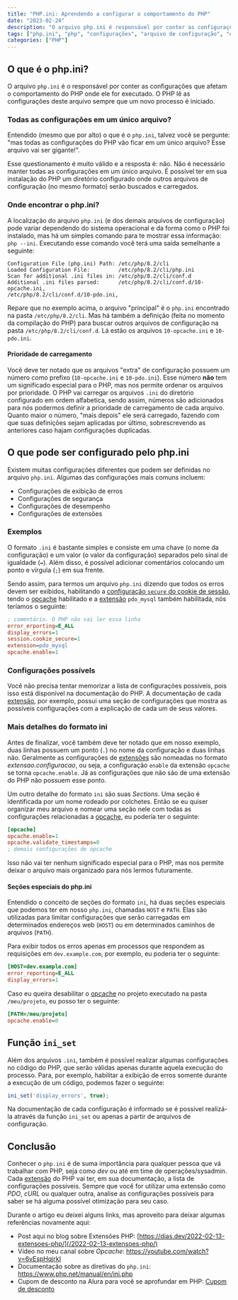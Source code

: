 ```yaml
---
title: "PHP.ini: Aprendendo a configurar o comportamento do PHP"
date: "2023-02-24"
description: "O arquivo php.ini é responsável por conter as configurações que afetam o comportamento do PHP. Aprenda sobre o que pode ser configurado no arquivo e onde encontrá-lo."
tags: ["php.ini", "php", "configurações", "arquivo de configuração", "extensões", "desempenho", "segurança", "erros", "pdo_mysql", "opcache"]
categories: ["PHP"]
---
```


## O que é o php.ini?

O arquivo `php.ini` é o responsável por conter as configurações que afetam o comportamento do PHP onde ele for executado. O PHP lê as configurações deste arquivo sempre que um novo processo é iniciado.

### Todas as configurações em um único arquivo?

Entendido (mesmo que por alto) o que é o `php.ini`, talvez você se pergunte: "mas todas as configurações do PHP vão ficar em um único arquivo? Esse arquivo vai ser gigante!".

Esse questionamento é muito válido e a resposta é: não. Não é necessário manter todas as configurações em um único arquivo. É possível ter em sua instalação do PHP um diretório configurado onde outros arquivos de configuração (no mesmo formato) serão buscados e carregados.

### Onde encontrar o php.ini?

A localização do arquivo `php.ini` (e dos demais arquivos de configuração) pode variar dependendo do sistema operacional e da forma como o PHP foi instalado, mas há um simples comando para te mostrar essa informação: `php --ini`. Executando esse comando você terá uma saída semelhante a seguinte:

    Configuration File (php.ini) Path: /etc/php/8.2/cli
    Loaded Configuration File:         /etc/php/8.2/cli/php.ini
    Scan for additional .ini files in: /etc/php/8.2/cli/conf.d
    Additional .ini files parsed:      /etc/php/8.2/cli/conf.d/10-opcache.ini,
    /etc/php/8.2/cli/conf.d/10-pdo.ini,

Repare que no exemplo acima, o arquivo "principal" é o `php.ini` encontrado na pasta `/etc/php/8.2/cli`. Mas há também a definição (feita no momento da compilação do PHP) para buscar outros arquivos de configuração na pasta `/etc/php/8.2/cli/conf.d`. Lá estão os arquivos `10-opcache.ini` e `10-pdo.ini`.

#### Prioridade de carregamento

Você deve ter notado que os arquivos "extra" de configuração possuem um número como prefixo (`10-opcache.ini` e `10-pdo.ini`). Esse número **não** tem um significado especial para o PHP, mas nos permite ordenar os arquivos por prioridade. O PHP vai carregar os arquivos `.ini` do diretório configurado em ordem alfabetica, sendo assim, números são adicionados para nós podermos definir a prioridade de carregamento de cada arquivo. Quanto maior o número, "mais depois" ele será carregado, fazendo com que suas definições sejam aplicadas por último, sobrescrevendo as anteriores caso hajam configurações duplicadas.

<ins class="adsbygoogle"
style="display:block; text-align:center;"
data-ad-layout="in-article"
data-ad-format="fluid"
data-ad-client="ca-pub-8918461095244552"
data-ad-slot="2366637560"></ins>
<script>
     (adsbygoogle = window.adsbygoogle || []).push({});
</script>

## O que pode ser configurado pelo php.ini

Existem muitas configurações diferentes que podem ser definidas no arquivo `php.ini`. Algumas das configurações mais comuns incluem:

- Configurações de exibição de erros
- Configurações de segurança
- Configurações de desempenho
- Configurações de extensões

### Exemplos

O formato `.ini` é bastante simples e consiste em uma chave (o nome da configuração) e um valor (o valor da configuração) separados pelo sinal de igualdade (`=`). Além disso, é possível adicionar comentários colocando um ponto e vírgula (`;`) em sua frente.

Sendo assim, para termos um arquivo `php.ini` dizendo que todos os erros devem ser exibidos, habilitando a [configuração `secure` do cookie de sessão](/2022-09-27-cookies-e-seguranca/), tendo o [opcache](https://youtube.com/watch?v=6vEspHqjrkI) habilitado e a [extensão](/2022-02-13-extensoes-php/) `pdo_mysql` também habilitada, nós teríamos o seguinte:

```ini
; comentário. O PHP não vai ler essa linha
error_erporting=E_ALL
display_errors=1
session.cookie_secure=1
extension=pdo_mysql
opcache.enable=1
```

### Configurações possívels

Você não precisa tentar memorizar a lista de configurações possíveis, pois isso está disponível na documentação do PHP. A documentação de cada [extensão](/2022-02-13-extensoes-php/), por exemplo, possui uma seção de configurações que mostra as possíveis configurações com a explicação de cada um de seus valores.

### Mais detalhes do formato ini

Antes de finalizar, você também deve ter notado que em nosso exemplo, duas linhas possuem um ponto (`.`) no nome da configuração e duas linhas não. Geralmente as configurações de [extensões](/2022-02-13-extensoes-php/) são nomeadas no formato _extensao.configuracao_, ou seja, a configuração `enable` da extensão `opcache` se torna `opcache.enable`. Já as configurações que não são de uma extensão do PHP não possuem esse ponto.

Um outro detalhe do formato `ini` são suas _Sections_. Uma seção é identificada por um nome rodeado por colchetes. Então se eu quiser organizar meu arquivo e nomear uma seção nele com todas as configurações relacionadas a [opcache](https://youtube.com/watch?v=6vEspHqjrkI), eu poderia ter o seguinte:

```ini
[opcache]
opcache.enable=1
opcache.validate_timestamps=0
; demais configurações de opcache
```

Isso não vai ter nenhum significado especial para o PHP, mas nos permite deixar o arquivo mais organizado para nós lermos futuramente.

#### Seções especiais do php.ini

Entendido o conceito de seções do formato `ini`, há duas seções especiais que podemos ter em nosso `php.ini`, chamadas `HOST` e `PATH`. Elas são utilizadas para limitar configurações que serão carregadas em determinados endereços web (`HOST`) ou em determinados caminhos de arquivos (`PATH`).

Para exibir todos os erros apenas em processos que respondem as requisições em `dev.example.com`, por exemplo, eu poderia ter o seguinte:

```ini
[HOST=dev.example.com]
error_reporting=E_ALL
display_errors=1
```

Caso eu queira desabilitar o [opcache](https://youtube.com/watch?v=6vEspHqjrkI) no projeto executado na pasta `/meu/projeto`, eu posso ter o seguinte:

```ini
[PATH=/meu/projeto]
opcache.enable=0
```

## Função `ini_set`

Além dos arquivos `.ini`, também é possível realizar algumas configurações no código do PHP, que serão válidas apenas durante aquela execução do processo. Para, por exemplo, habilitar a exibição de erros somente durante a execução de um código, podemos fazer o seguinte:
```php
ini_set('display_errors', true);
```

Na documentação de cada configuração é informado se é possível realizá-la através da função `ini_set` ou apenas a partir de arquivos de configuração.

## Conclusão

Conhecer o `php.ini` é de suma importância para qualquer pessoa que vá trabalhar com PHP, seja como _dev_ ou até em time de operações/sysadmin. Cada [extensão](/2022-02-13-extensoes-php/) do PHP vai ter, em sua documentação, a lista de configurações possíveis. Sempre que você for utilizar uma extensão como _PDO_, _cURL_ ou qualquer outra, analise as configurações possíveis para saber se há alguma possível otimização para seu caso.

Durante o artigo eu deixei alguns links, mas aproveito para deixar algumas referências novamente aqui:

- Post aqui no blog sobre Extensões PHP: [https://dias.dev/2022-02-13-extensoes-php/](/2022-02-13-extensoes-php/)
- Vídeo no meu canal sobre _Opcache_: <https://youtube.com/watch?v=6vEspHqjrkI>
- Documentação sobre as diretivas do `php.ini`: <https://www.php.net/manual/en/ini.php>
- Cupom de desconto na Alura para você se aprofundar em PHP: [Cupom de desconto](https://tidd.ly/4d42Myb)
